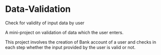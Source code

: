 # Data-Validation
Check for validity of input data by user

A mini-project on validation of data which the user enters.

This project involves the creation of Bank account of a user and checks in each step whether the input provided by the user is valid or not.
